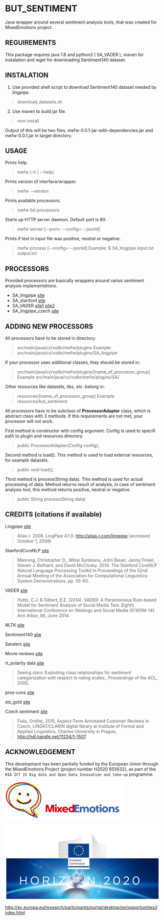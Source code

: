 # BUT_SENTIMENT
Java wrapper around several sentiment analysis tools, that was created for MixedEmotions project.

## REGUIREMENTS

This package requires java 1.8 and python3 ( SA_VADER ), maven for instalation and wget for downloading Sentiment140 dataset.

## INSTALATION

1. Use provided shell script to download Sentiment140 dataset needed by lingpipe.
> download_datasets.sh

2. Use maven to build jar file.
> mvn install

Output of this will be two files, mefw-0.0.1-jar-with-dependencies.jar and mefw-0.0.1.jar in target directory.

## USAGE

Prints help.
> mefw (-h | --help)

Prints version of interface/wrapper.
> mefw --version

Prints available processors.
> mefw list processors

Starts up HTTP server daemon. Default port is 80.
> mefw server <ip> [--port=<port> --config=<conf> --jsonld]

Prints if text in input file was positive, neutral or negative.
> mefw process <processor> <inputfile> <outputfile> [--config=<conf> --jsonld]
> Example: $ SA_lingpipe input.txt output.txt

## PROCESSORS

Provided processors are basically wrappers around varius sentiment analysis implementations.

* SA_lingpipe [site](http://alias-i.com/lingpipe/index.html)
* SA_stanford [site](http://nlp.stanford.edu/)
* SA_VADER [site1](http://www.nltk.org/) [site2](https://github.com/cjhutto/vaderSentiment)
* SA_lingpipe_czech [site](http://alias-i.com/lingpipe/index.html)

## ADDING NEW PROCESSORS

All processors have to be stored in directory:
> src/main/java/cz/vutbr/mefw/plugins
> Example: src/main/java/cz/vutbr/mefw/plugins/SA_lingpipe

If your processor uses additional classes, they should be stored in:
> src/main/java/cz/vutbr/mefw/plugins/[name_of_processor_group]
> Example src/main/java/cz/vutbr/mefw/plugins/SA/

Other resources like datasets, libs, etc. belong in:
> resources/[name_of_processor_group]
> Example: resources/but_sentiment

All processors have to be subclass of **ProcessorAdapter** class, which is abstract class with 3 methods.
If this requirements are not met, your processor will not work.

First method is constructor with config argument. Config is used to specifi path to plugin and resources directory.
> public ProcessorAdapter(Config config);

Second method is load(). This method is used to load external resources, for example datasets.
> public void load();

Third method is process(String data). This method is used for actual processing of data. 
Method returns result of analysis, in case of sentiment analysis tool, this method returns positive, neutral or negative.
> public String process(String data)

## CREDITS (citations if available)

Lingpipe [site](http://alias-i.com/lingpipe/index.html)
> Alias-i. 2008. LingPipe 4.1.0. http://alias-i.com/lingpipe (accessed October 1, 2008)

StanfordCoreNLP [site](http://nlp.stanford.edu/)
> Manning, Christopher D., Mihai Surdeanu, John Bauer, Jenny Finkel, Steven J. Bethard, and David McClosky. 2014. The Stanford CoreNLP Natural Language Processing Toolkit In Proceedings of the 52nd Annual Meeting of the Association for Computational Linguistics: System Demonstrations, pp. 55-60.

VADER [site](https://github.com/cjhutto/vaderSentiment)
> Hutto, C.J. & Gilbert, E.E. (2014). VADER: A Parsimonious Rule-based Model for Sentiment Analysis of Social Media Text. Eighth International Conference on Weblogs and Social Media (ICWSM-14). Ann Arbor, MI, June 2014.

NLTK [site](http://www.nltk.org/)

Sentiment140 [site](http://help.sentiment140.com/)

Sanders [site](http://www.sananalytics.com/lab/twitter-sentiment/)

Movie reviews [site](http://www.cs.cornell.edu/people/pabo/movie-review-data)

rt_polarity data [site](http://www.nltk.org/)
> Seeing stars: Exploiting class relationships for sentiment categorization with respect to rating scales., Proceedings of the ACL, 2005.

pros-cons [site](https://www.cs.uic.edu/~liub/FBS/sentiment-analysis.html#datasets)

sts_gold [site](http://www.tweenator.com/index.php?page_id=1)

Czech sentiment [site](https://lindat.mff.cuni.cz/repository/xmlui/handle/11234/1-1507)
> Fiala, Ondřej, 2015, Aspect-Term Annotated Customer Reviews in Czech, LINDAT/CLARIN digital library at Institute of Formal and Applied Linguistics, Charles University in Prague, http://hdl.handle.net/11234/1-1507.

## ACKNOWLEDGEMENT

This development has been partially funded by the European Union through the MixedEmotions Project (project number H2020 655632), as part of the `RIA ICT 15 Big data and Open Data Innovation and take-up` programme.

![MixedEmotions](https://raw.githubusercontent.com/MixedEmotions/MixedEmotions/master/img/me.png) 

![EU](https://raw.githubusercontent.com/MixedEmotions/MixedEmotions/master/img/H2020-Web.png)

http://ec.europa.eu/research/participants/portal/desktop/en/opportunities/index.html


